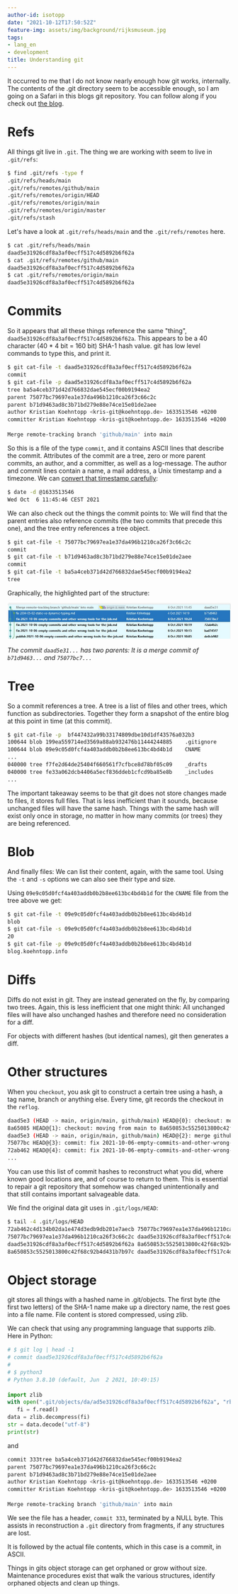 ```yaml
---
author-id: isotopp
date: "2021-10-12T17:50:52Z"
feature-img: assets/img/background/rijksmuseum.jpg
tags:
- lang_en
- development
title: Understanding git
---
```


It occurred to me that I do not know nearly enough how git works, internally.
The contents of the .git directory seem to be accessible enough, so I am going on a Safari in this blogs git repository.
You can follow along if you check out [the blog](https://github.com/isotopp/isotopp.github.io/).

# Refs

All things git live in `.git`. 
The thing we are working with seem to live in `.git/refs`:

```bash
$ find .git/refs -type f
.git/refs/heads/main
.git/refs/remotes/github/main
.git/refs/remotes/origin/HEAD
.git/refs/remotes/origin/main
.git/refs/remotes/origin/master
.git/refs/stash
```

Let's have a look at `.git/refs/heads/main` and the `.git/refs/remotes` here.

```bash
$ cat .git/refs/heads/main
daad5e31926cdf8a3af0ecff517c4d5892b6f62a
$ cat .git/refs/remotes/github/main
daad5e31926cdf8a3af0ecff517c4d5892b6f62a
$ cat .git/refs/remotes/origin/main
daad5e31926cdf8a3af0ecff517c4d5892b6f62a
```

# Commits

So it appears that all these things reference the same "thing", `daad5e31926cdf8a3af0ecff517c4d5892b6f62a`.
This appears to be a 40 character (40 * 4 bit = 160 bit) SHA-1 hash value.
git has low level commands to type this, and print it.

```bash
$ git cat-file -t daad5e31926cdf8a3af0ecff517c4d5892b6f62a
commit
$ git cat-file -p daad5e31926cdf8a3af0ecff517c4d5892b6f62a
tree ba5a4ceb371d42d766832dae545ecf00b9194ea2
parent 75077bc79697ea1e37da496b1210ca26f3c66c2c
parent b71d9463ad8c3b71bd279e88e74ce15e01de2aee
author Kristian Koehntopp <kris-git@koehntopp.de> 1633513546 +0200
committer Kristian Koehntopp <kris-git@koehntopp.de> 1633513546 +0200

Merge remote-tracking branch 'github/main' into main
```

So this is a file of the type `commit`, and it contains ASCII lines that describe the commit.
Attributes of the commit are a tree, zero or more parent commits, an author, and a committer, as well as a log-message.
The author and commit lines contain a name, a mail address, a Unix timestamp and a timezone.
We can [convert that timestamp carefully](https://rachelbythebay.com/w/2021/10/05/cmd/):

```bash
$ date -d @1633513546
Wed Oct  6 11:45:46 CEST 2021
```
We can also check out the things the commit points to:
We will find that the parent entries also reference commits (the two commits that precede this one), and the tree entry references a tree object.

```bash
$ git cat-file -t 75077bc79697ea1e37da496b1210ca26f3c66c2c
commit
$ git cat-file -t b71d9463ad8c3b71bd279e88e74ce15e01de2aee
commit
$ git cat-file -t ba5a4ceb371d42d766832dae545ecf00b9194ea2
tree
```

Graphically, the highlighted part of the structure:

![](/uploads/2021/10/git-tree-view.jpg)

*The commit `daad5e31...` has two parents: It is a merge commit of `b71d9463...` and `75077bc7...`*

# Tree

So a commit references a tree.
A tree is a list of files and other trees, which function as subdirectories.
Together they form a snapshot of the entire blog at this point in time (at this commit).

```bash
$ git cat-file -p  bf447432a99b33174809dbe10d1df43576a032b3
100644 blob 199ea559714ed3569a88ab932476b11444244885    .gitignore
100644 blob 09e9c05d0fcf4a403addb0b2b8ee613bc4bd4b1d    CNAME
...
040000 tree f7fe2d64de25404f660561f7cfbce8d78bf05c09    _drafts
040000 tree fe33a062dcb4406a5ecf836ddeb1cfcd9ba85e8b    _includes
...
```

The important takeaway seems to be that git does not store changes made to files, it stores full files.
That is less inefficient than it sounds, because unchanged files will have the same hash.
Things with the same  hash will exist only once in storage, no matter in how many commits (or trees) they are being referenced.

# Blob

And finally files: We can list their content, again, with the same tool.
Using the `-t` and `-s` options we can also see their type and size.

Using `09e9c05d0fcf4a403addb0b2b8ee613bc4bd4b1d` for the `CNAME` file from the tree above we get:

```bash
$ git cat-file -t 09e9c05d0fcf4a403addb0b2b8ee613bc4bd4b1d
blob
$ git cat-file -s 09e9c05d0fcf4a403addb0b2b8ee613bc4bd4b1d
20
$ git cat-file -p 09e9c05d0fcf4a403addb0b2b8ee613bc4bd4b1d
blog.koehntopp.info
```

# Diffs

Diffs do not exist in git.
They are instead generated on the fly, by comparing two trees.
Again, this is less inefficient that one might think:
All unchanged files will have also unchanged hashes and therefore need no consideration for a diff.

For objects with different hashes (but identical names), git then generates a diff.

# Other structures

When you `checkout`, you ask git to construct a certain tree using a hash, a tag name, branch or anything else.
Every time, git records the checkout in the `reflog`.

```bash
daad5e3 (HEAD -> main, origin/main, github/main) HEAD@{0}: checkout: moving from 8a650853c5525013800c42f68c92b4d431b7b97c to main
8a65085 HEAD@{1}: checkout: moving from main to 8a650853c5525013800c42f68c92b4d431b7b97c
daad5e3 (HEAD -> main, origin/main, github/main) HEAD@{2}: merge github/main: Merge made by the 'recursive' strategy.
75077bc HEAD@{3}: commit: fix 2021-10-06-empty-commits-and-other-wrong-tools-for-the-job.md
72ab462 HEAD@{4}: commit: fix 2021-10-06-empty-commits-and-other-wrong-tools-for-the-job.md
...
```

You can use this list of commit hashes to reconstruct what you did, where known good locations are, and of course to return to them.
This is essential to repair a git repository that somehow was changed unintentionally and that still contains important salvageable data.

We find the original data git uses in `.git/logs/HEAD`:

```bash
$ tail -4 .git/logs/HEAD
72ab462c4d134b02da1e474d3edb9db201e7aecb 75077bc79697ea1e37da496b1210ca26f3c66c2c Kristian Koehntopp <kris-git@koehntopp.de> 1633508667 +0200      commit: fix 2021-10-06-empty-commits-and-other-wrong-tools-for-the-job.md
75077bc79697ea1e37da496b1210ca26f3c66c2c daad5e31926cdf8a3af0ecff517c4d5892b6f62a Kristian Koehntopp <kris-git@koehntopp.de> 1633513546 +0200      merge github/main: Merge made by the 'recursive' strategy.
daad5e31926cdf8a3af0ecff517c4d5892b6f62a 8a650853c5525013800c42f68c92b4d431b7b97c Kristian Koehntopp <kris-git@koehntopp.de> 1634064444 +0200      checkout: moving from main to 8a650853c5525013800c42f68c92b4d431b7b97c
8a650853c5525013800c42f68c92b4d431b7b97c daad5e31926cdf8a3af0ecff517c4d5892b6f62a Kristian Koehntopp <kris-git@koehntopp.de> 1634064654 +0200      checkout: moving from 8a650853c5525013800c42f68c92b4d431b7b97c to main
```

# Object storage

git stores all things with a hashed name in .git/objects. 
The first byte (the first two letters) of the SHA-1 name make up a directory name, the rest goes into a file name.
File content is stored compressed, using zlib.

We can check that using any programming language that supports zlib.
Here in Python:

```python
# $ git log | head -1
# commit daad5e31926cdf8a3af0ecff517c4d5892b6f62a
# 
# $ python3
# Python 3.8.10 (default, Jun  2 2021, 10:49:15)

import zlib
with open(".git/objects/da/ad5e31926cdf8a3af0ecff517c4d5892b6f62a", "rb") as f:
   fi = f.read()
data = zlib.decompress(fi)
str = data.decode("utf-8")
print(str)
```

and

```bash
commit 333tree ba5a4ceb371d42d766832dae545ecf00b9194ea2
parent 75077bc79697ea1e37da496b1210ca26f3c66c2c
parent b71d9463ad8c3b71bd279e88e74ce15e01de2aee
author Kristian Koehntopp <kris-git@koehntopp.de> 1633513546 +0200
committer Kristian Koehntopp <kris-git@koehntopp.de> 1633513546 +0200

Merge remote-tracking branch 'github/main' into main
```

We see the file has a header, `commit 333`, terminated by a NULL byte.
This assists in reconstruction a `.git` directory from fragments, if any structures are lost.

It is followed by the actual file contents, which in this case is a commit, in ASCII.

Things in gits object storage can get orphaned or grow without size.
Maintenance procedures exist that walk the various structures, identify orphaned objects and clean up things.
